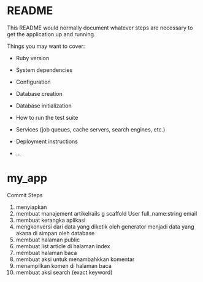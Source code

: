 # README

This README would normally document whatever steps are necessary to get the
application up and running.

Things you may want to cover:

* Ruby version

* System dependencies

* Configuration

* Database creation

* Database initialization

* How to run the test suite

* Services (job queues, cache servers, search engines, etc.)

* Deployment instructions

* ...
# my_app
Commit Steps
1. menyiapkan
2. membuat manajement artikelrails g scaffold User full_name:string email
3. membuat kerangka aplikasi
4. mengkonversi dari data yang diketik oleh generator menjadi data yang akana di simpan oleh database
5. membuat halaman public
6. membuat list article di halaman index
7. membuat halaman baca
8. membuat aksi untuk menambahkkan komentar
9. menampilkan komen di halaman baca
10. membuat aksi search (exact keyword)
